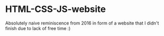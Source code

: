 # HTML-CSS-JS-website
Absolutely naive reminiscence from 2016 in form of a website that I didn't finish due to lack of free time :)
